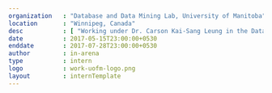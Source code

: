 ```yaml
---
organization   : "Database and Data Mining Lab, University of Manitoba"
location       : "Winnipeg, Canada"
desc           : [ "Working under Dr. Carson Kai-Sang Leung in the Database and data mining lab on a project based on space and time optimizations in the Vertical frequent-pattern mining using the ECLAT, DECLAT and VIPER algorithms.", "Check out the <a href='/projects/dblab.html'>project page</a>." ]
date           : 2017-05-15T23:00:00+0530
enddate        : 2017-07-28T23:00:00+0530
author         : in-arena
type           : intern
logo           : work-uofm-logo.png
layout         : internTemplate
---
```


